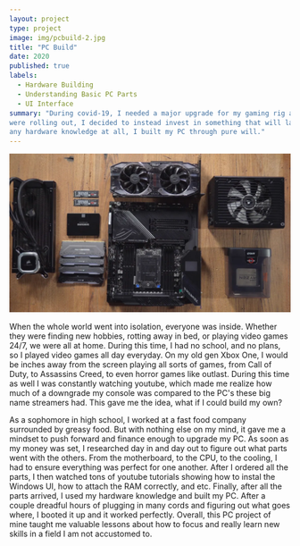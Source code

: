 ```yaml
---
layout: project
type: project
image: img/pcbuild-2.jpg
title: "PC Build"
date: 2020
published: true
labels:
  - Hardware Building
  - Understanding Basic PC Parts 
  - UI Interface
summary: "During covid-19, I needed a major upgrade for my gaming rig as I was still on the Xbox One. As the new generations of consoles
were rolling out, I decided to instead invest in something that will last me much longer, a brand new gaming rig built from the ground up. Without
any hardware knowledge at all, I built my PC through pure will."
---
```

<img class="img-fluid" src="../img/pc builder.webp">

When the whole world went into isolation, everyone was inside. Whether they were finding new hobbies, rotting away in bed, or playing video games 24/7, we were all at home. During this time, I had no school, and no plans, so I played video games all day everyday. On my old gen Xbox One, I would be inches away from the screen playing all sorts of games, from Call of Duty, to Assassins Creed, to even horror games like outlast. During this time as well I was constantly watching youtube, which made me realize how much of a downgrade my console was compared to the PC's these big name streamers had. This gave me the idea, what if I could build my own?

As a sophomore in high school, I worked at a fast food company surrounded by greasy food. But with nothing else on my mind, it gave me a mindset to push forward and finance enough to upgrade my PC. As soon as my money was set, I researched day in and day out to figure out what parts went with the others. From the motherboard, to the CPU, to the cooling, I had to ensure everything was perfect for one another. After I ordered all the parts, I then watched tons of youtube tutorials showing how to instal the Windows UI, how to attach the RAM correctly, and etc. Finally, after all the parts arrived, I used my hardware knowledge and built my PC. After a couple dreadful hours of plugging in many cords and figuring out what goes where, I booted it up and it worked perfectly. Overall, this PC project of mine taught me valuable lessons about how to focus and really learn new skills in a field I am not accustomed to. 
